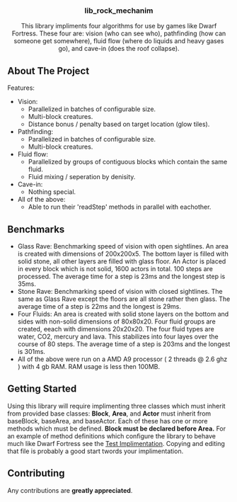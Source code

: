 <h3 align="center">lib_rock_mechanim</h3>

  <p align="center">
    This library impliments four algorithms for use by games like Dwarf Fortress. These four are: vision (who can see who), pathfinding (how can someone get somewhere), fluid flow (where do liquids and heavy gases go), and cave-in (does the roof collapse).
  </p>
</div>

## About The Project

Features:
* Vision:
    -    Parallelized in batches of configurable size.
    -    Multi-block creatures.
    -    Distance bonus / penalty based on target location (glow tiles).
* Pathfinding:
    -    Parallelized in batches of configurable size.
    -    Multi-block creatures.
* Fluid flow:
    -    Parallelized by groups of contiguous blocks which contain the same fluid.
    -    Fluid mixing / seperation by denisity.
* Cave-in:
    -    Nothing special.
* All of the above:
    -    Able to run their 'readStep' methods in parallel with eachother.

## Benchmarks

* Glass Rave:
	Benchmarking speed of vision with open sightlines.
	An area is created with dimensions of 200x200x5. The bottom layer is filled with solid stone, all other layers are filled with glass floor. An Actor is placed in every block which is not solid, 1600 actors in total. 100 steps are processed.
	The average time for a step is 23ms and the longest step is 35ms.
* Stone Rave:
	Benchmarking speed of vision with closed sightlines.
	The same as Glass Rave except the floors are all stone rather then glass.
	The average time of a step is 22ms and the longest is 29ms.
* Four Fluids:
	An area is created with solid stone layers on the bottom and sides with non-solid dimensions of 80x80x20. Four fluid groups are created, eeach with dimensions 20x20x20. The four fluid types are water, CO2, mercury and lava. This stabilizes into four layes over the course of 80 steps.
	The average time of a step is 203ms and the longest is 301ms.
* All of the above were run on a AMD A9 processor ( 2 threads @ 2.6 ghz ) with 4 gb RAM. RAM usage is less then 100MB.

## Getting Started

Using this library will require implimenting three classes which must inherit from provided base classes: **Block**, **Area**, and **Actor** must inherit from baseBlock,  baseArea, and baseActor. Each of these has one or more methods which must be defined. **Block must be declared before Area.** For an example of method definitions which configure the library to behave much like Dwarf Fortress see the [Test Implimentation](https://github.com/mercuryt/lib_rock_mechanism/blob/master/test/testShared.h). Copying and editing that file is probably a good start twords your implimentation.

<!-- CONTRIBUTING -->
## Contributing

Any contributions are **greatly appreciated**.
